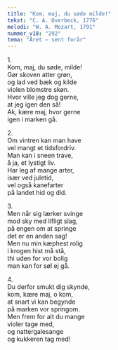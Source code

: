 ```yaml
---
title: "Kom, maj, du søde milde!"
tekst: "C. A. Overbeck, 1776"
melodi: "W. A. Mozart, 1791"
nummer_v18: "292"
tema: "Året – sent forår"
---
```


1\.\
Kom, maj, du søde, milde!\
Gør skoven atter grøn,\
og lad ved bæk og kilde\
violen blomstre skøn.\
Hvor ville jeg dog gerne,\
at jeg igen den så!\
Ak, kære maj, hvor gerne\
igen i marken gå.

2\.\
Om vintren kan man have\
vel mangt et tidsfordriv.\
Man kan i sneen trave,\
å ja, et lystigt liv.\
Har leg af mange arter,\
især ved juletid,\
vel også kanefarter\
på landet hid og did.

3\.\
Men når sig lærker svinge\
mod sky med lifligt slag,\
på engen om at springe\
det er en anden sag!\
Men nu min kæphest rolig\
i krogen hist må stå,\
thi uden for vor bolig\
man kan for søl ej gå.

4\.\
Du derfor smukt dig skynde,\
kom, kære maj, o kom,\
at snart vi kan begynde\
på marken vor springom.\
Men frem for alt du mange\
violer tage med,\
og nattergalesange\
og kukkeren tag med!
